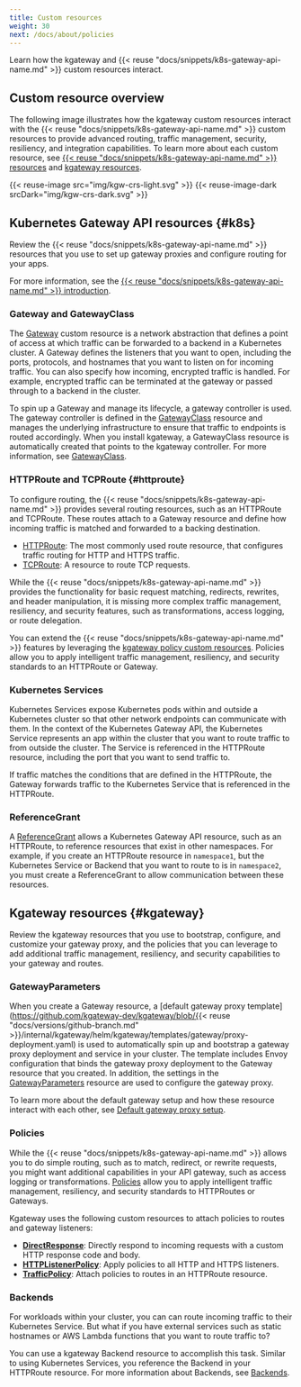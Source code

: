 ```yaml
---
title: Custom resources
weight: 30
next: /docs/about/policies
---
```


Learn how the kgateway and {{< reuse "docs/snippets/k8s-gateway-api-name.md" >}} custom resources interact. 

## Custom resource overview

The following image illustrates how the kgateway custom resources interact with the {{< reuse "docs/snippets/k8s-gateway-api-name.md" >}} custom resources to provide advanced routing, traffic management, security, resiliency, and integration capabilities. To learn more about each custom resource, see [{{< reuse "docs/snippets/k8s-gateway-api-name.md" >}} resources](#k8s) and [kgateway resources](#kgateway).

{{< reuse-image src="img/kgw-crs-light.svg" >}}
{{< reuse-image-dark srcDark="img/kgw-crs-dark.svg" >}}

## Kubernetes Gateway API resources {#k8s}

Review the {{< reuse "docs/snippets/k8s-gateway-api-name.md" >}} resources that you use to set up gateway proxies and configure routing for your apps. 

For more information, see the [{{< reuse "docs/snippets/k8s-gateway-api-name.md" >}} introduction](https://gateway-api.sigs.k8s.io/#introduction). 

### Gateway and GatewayClass

The [Gateway](https://gateway-api.sigs.k8s.io/api-types/gateway/) custom resource is a network abstraction that defines a point of access at which traffic can be forwarded to a backend in a Kubernetes cluster. A Gateway defines the listeners that you want to open, including the ports, protocols, and hostnames that you want to listen on for incoming traffic. You can also specify how incoming, encrypted traffic is handled. For example, encrypted traffic can be terminated at the gateway or passed through to a backend in the cluster. 

To spin up a Gateway and manage its lifecycle, a gateway controller is used. The gateway controller is defined in the  [GatewayClass](https://gateway-api.sigs.k8s.io/api-types/gatewayclass/) resource and manages the underlying infrastructure to ensure that traffic to endpoints is routed accordingly. When you install kgateway, a GatewayClass resource is automatically created that points to the kgateway controller. For more information, see [GatewayClass](/docs/setup/default/#gatewayclass). 

### HTTPRoute and TCPRoute {#httproute}

To configure routing, the {{< reuse "docs/snippets/k8s-gateway-api-name.md" >}} provides several routing resources, such as an HTTPRoute and TCPRoute. These routes attach to a Gateway resource and define how incoming traffic is matched and forwarded to a backing destination.

* [HTTPRoute](https://gateway-api.sigs.k8s.io/api-types/httproute/): The most commonly used route resource, that configures traffic routing for HTTP and HTTPS traffic. 
* [TCPRoute](https://gateway-api.sigs.k8s.io/reference/spec/#gateway.networking.k8s.io/v1alpha2.TCPRoute): A resource to route TCP requests.

While the {{< reuse "docs/snippets/k8s-gateway-api-name.md" >}} provides the functionality for basic request matching, redirects, rewrites, and header manipulation, it is missing more complex traffic management, resiliency, and security features, such as transformations, access logging, or route delegation. 

You can extend the {{< reuse "docs/snippets/k8s-gateway-api-name.md" >}} features by leveraging the [kgateway policy custom resources](#policies). Policies allow you to apply intelligent traffic management, resiliency, and security standards to an HTTPRoute or Gateway. 

### Kubernetes Services

Kubernetes Services expose Kubernetes pods within and outside a Kubernetes cluster so that other network endpoints can communicate with them. In the context of the Kubernetes Gateway API, the Kubernetes Service represents an app within the cluster that you want to route traffic to from outside the cluster. The Service is referenced in the HTTPRoute resource, including the port that you want to send traffic to. 

If traffic matches the conditions that are defined in the HTTPRoute, the Gateway forwards traffic to the Kubernetes Service that is referenced in the HTTPRoute. 

### ReferenceGrant

A [ReferenceGrant](https://gateway-api.sigs.k8s.io/api-types/referencegrant/) allows a Kubernetes Gateway API resource, such as an HTTPRoute, to reference resources that exist in other namespaces. For example, if you create an HTTPRoute resource in `namespace1`, but the Kubernetes Service or Backend that you want to route to is in `namespace2`, you must create a ReferenceGrant to allow communication between these resources.

<!--

{{% callout type="info" %}}
Kgateway custom resources do not follow the same cross-namespace restrictions as the resources in the {{< reuse "docs/snippets/k8s-gateway-api-name.md" >}}. For example, access between a TrafficPolicy resource in `namespace1` and a Backend resource in `namespace2` is allowed by default and does not require a ReferenceGrant. However, if you need to reference a kgateway resource from a {{< reuse "docs/snippets/k8s-gateway-api-name.md" >}} resource, you must create a ReferenceGrant. 
{{% /callout %}}-->

## Kgateway resources {#kgateway}

Review the kgateway resources that you use to bootstrap, configure, and customize your gateway proxy, and the policies that you can leverage to add additional traffic management, resiliency, and security capabilities to your gateway and routes. 

### GatewayParameters

When you create a Gateway resource, a [default gateway proxy template](https://github.com/kgateway-dev/kgateway/blob/{{< reuse "docs/versions/github-branch.md" >}}/internal/kgateway/helm/kgateway/templates/gateway/proxy-deployment.yaml) is used to automatically spin up and bootstrap a gateway proxy deployment and service in your cluster. The template includes Envoy configuration that binds the gateway proxy deployment to the Gateway resource that you created. In addition, the settings in the [GatewayParameters](#gatewayparameters) resource are used to configure the gateway proxy.

To learn more about the default gateway setup and how these resource interact with each other, see [Default gateway proxy setup](/docs/setup/default/). 

### Policies

While the {{< reuse "docs/snippets/k8s-gateway-api-name.md" >}} allows you to do simple routing, such as to match, redirect, or rewrite requests, you might want additional capabilities in your API gateway, such as access logging or transformations. [Policies](/docs/about/policies/) allow you to apply intelligent traffic management, resiliency, and security standards to HTTPRoutes or Gateways.

Kgateway uses the following custom resources to attach policies to routes and gateway listeners: 

* [**DirectResponse**](/docs/traffic-management/direct-response/): Directly respond to incoming requests with a custom HTTP response code and body.
* [**HTTPListenerPolicy**](/docs/about/policies/httplistenerpolicy/): Apply policies to all HTTP and HTTPS listeners.
* [**TrafficPolicy**](/docs/about/policies/trafficpolicy/): Attach policies to routes in an HTTPRoute resource.

### Backends

For workloads within your cluster, you can can route incoming traffic to their Kubernetes Service. But what if you have external services such as static hostnames or AWS Lambda functions that you want to route traffic to?

You can use a kgateway Backend resource to accomplish this task. Similar to using Kubernetes Services, you reference the Backend in your HTTPRoute resource. For more information about Backends, see [Backends](/docs/traffic-management/destination-types/backends/). 

